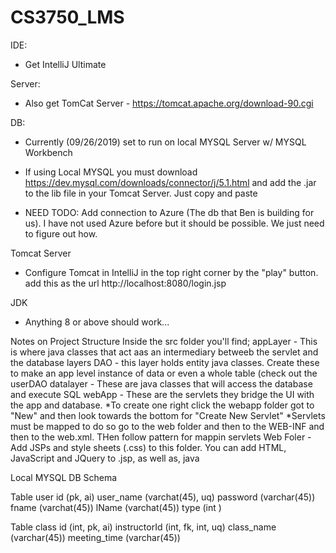 # CS3750_LMS

IDE: 
- Get IntelliJ Ultimate 

Server:
- Also get TomCat Server - https://tomcat.apache.org/download-90.cgi

DB: 
- Currently (09/26/2019) set to run on local MYSQL Server w/ MYSQL Workbench
- If using Local MYSQL you must download https://dev.mysql.com/downloads/connector/j/5.1.html and add the .jar to the lib file in your Tomcat Server. Just copy and paste

- NEED TODO: Add connection to Azure (The db that Ben is building for us). I have not used Azure before but it should be possible. We just need to figure out how.  

Tomcat Server 
- Configure Tomcat in IntelliJ in the top right corner by the "play" button. add this as the url http://localhost:8080/login.jsp


JDK
- Anything 8 or above should work...

Notes on Project Structure
Inside the src folder you'll find;
appLayer - This is where java classes that act aas an intermediary betweeb the servlet and the database layers
DAO -  this layer holds entity java classes. Create these to make an app level instance of data or even a whole table (check out the userDAO
datalayer - These are java classes that will access the database and execute SQL
webApp - These are the servlets they bridge the UI with the app and database. *To create one right click the webapp folder got to "New" and then look towards the bottom for "Create New Servlet"
*Servlets must be mapped to do so go to the web folder and then to the WEB-INF and then to the web.xml. THen follow pattern for mappin servlets
Web Foler - Add JSPs and style sheets (.css) to this folder. You can add HTML, JavaScript and JQuery to .jsp, as well as, java 

Local MYSQL DB Schema

Table user
id (pk, ai)
user_name (varchat(45), uq)
password (varchar(45))
fname (varchat(45))
lName (varchat(45))
type (int )

Table class
id (int, pk, ai)
instructorId (int, fk, int, uq)
class_name (varchar(45))
meeting_time (varchar(45))

